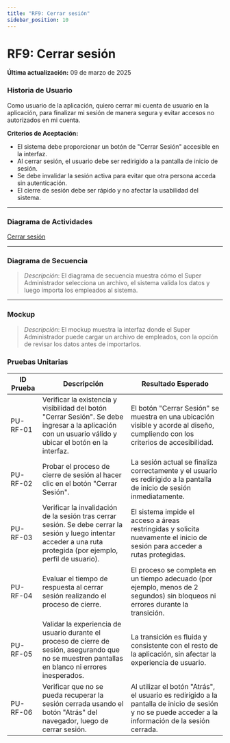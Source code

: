 ```yaml
---
title: "RF9: Cerrar sesión"  
sidebar_position: 10
---
```


# RF9: Cerrar sesión

**Última actualización:** 09 de marzo de 2025

### Historia de Usuario
Como usuario de la aplicación, quiero cerrar mi cuenta de usuario en la aplicación, para finalizar mi sesión de manera segura y evitar accesos no autorizados en mi cuenta.

  **Criterios de Aceptación:**
  - El sistema debe proporcionar un botón de "Cerrar Sesión" accesible en la interfaz.
  - Al cerrar sesión, el usuario debe ser redirigido a la pantalla de inicio de sesión.
  - Se debe invalidar la sesión activa para evitar que otra persona acceda sin autenticación.
  - El cierre de sesión debe ser rápido y no afectar la usabilidad del sistema.

---

### Diagrama de Actividades

<a href="https://drive.google.com/file/d/12x_zfxa1QmTsGL5XsYHaTIIvdtvq-ioz/view?usp=sharing" target="_blank" rel="noopener noreferrer">Cerrar sesión</a>

---

### Diagrama de Secuencia

> *Descripción*: El diagrama de secuencia muestra cómo el Super Administrador selecciona un archivo, el sistema valida los datos y luego importa los empleados al sistema.

---

### Mockup

> *Descripción*: El mockup muestra la interfaz donde el Super Administrador puede cargar un archivo de empleados, con la opción de revisar los datos antes de importarlos.

### Pruebas Unitarias 
| ID Prueba  | Descripción | Resultado Esperado |
|------------|-------------|--------------------|
| PU-RF-01  | Verificar la existencia y visibilidad del botón "Cerrar Sesión". Se debe ingresar a la aplicación con un usuario válido y ubicar el botón en la interfaz. | El botón "Cerrar Sesión" se muestra en una ubicación visible y acorde al diseño, cumpliendo con los criterios de accesibilidad. |
| PU-RF-02  | Probar el proceso de cierre de sesión al hacer clic en el botón "Cerrar Sesión". | La sesión actual se finaliza correctamente y el usuario es redirigido a la pantalla de inicio de sesión inmediatamente. |
| PU-RF-03  | Verificar la invalidación de la sesión tras cerrar sesión. Se debe cerrar la sesión y luego intentar acceder a una ruta protegida (por ejemplo, perfil de usuario). | El sistema impide el acceso a áreas restringidas y solicita nuevamente el inicio de sesión para acceder a rutas protegidas. |
| PU-RF-04  | Evaluar el tiempo de respuesta al cerrar sesión realizando el proceso de cierre. | El proceso se completa en un tiempo adecuado (por ejemplo, menos de 2 segundos) sin bloqueos ni errores durante la transición. |
| PU-RF-05  | Validar la experiencia de usuario durante el proceso de cierre de sesión, asegurando que no se muestren pantallas en blanco ni errores inesperados. | La transición es fluida y consistente con el resto de la aplicación, sin afectar la experiencia de usuario. |
| PU-RF-06  | Verificar que no se pueda recuperar la sesión cerrada usando el botón "Atrás" del navegador, luego de cerrar sesión. | Al utilizar el botón "Atrás", el usuario es redirigido a la pantalla de inicio de sesión y no se puede acceder a la información de la sesión cerrada. |
